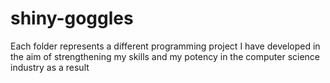 # shiny-goggles
Each folder represents a different programming project I have developed in the aim of strengthening my skills and my potency in the computer science industry as a result
